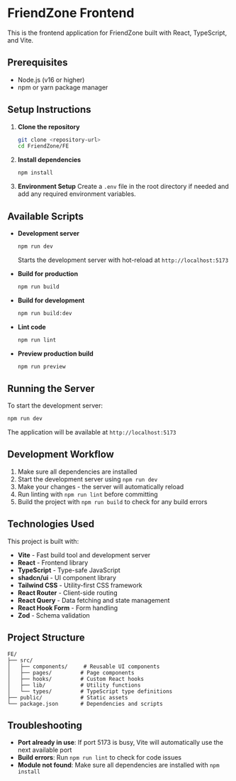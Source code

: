 # FriendZone Frontend

This is the frontend application for FriendZone built with React, TypeScript, and Vite.

## Prerequisites

- Node.js (v16 or higher)
- npm or yarn package manager

## Setup Instructions

1. **Clone the repository**
   ```sh
   git clone <repository-url>
   cd FriendZone/FE
   ```

2. **Install dependencies**
   ```sh
   npm install
   ```

3. **Environment Setup**
   Create a `.env` file in the root directory if needed and add any required environment variables.

## Available Scripts

- **Development server**
  ```sh
  npm run dev
  ```
  Starts the development server with hot-reload at `http://localhost:5173`

- **Build for production**
  ```sh
  npm run build
  ```

- **Build for development**
  ```sh
  npm run build:dev
  ```

- **Lint code**
  ```sh
  npm run lint
  ```

- **Preview production build**
  ```sh
  npm run preview
  ```

## Running the Server

To start the development server:

```sh
npm run dev
```

The application will be available at `http://localhost:5173`

## Development Workflow

1. Make sure all dependencies are installed
2. Start the development server using `npm run dev`
3. Make your changes - the server will automatically reload
4. Run linting with `npm run lint` before committing
5. Build the project with `npm run build` to check for any build errors

## Technologies Used

This project is built with:

- **Vite** - Fast build tool and development server
- **React** - Frontend library
- **TypeScript** - Type-safe JavaScript
- **shadcn/ui** - UI component library
- **Tailwind CSS** - Utility-first CSS framework
- **React Router** - Client-side routing
- **React Query** - Data fetching and state management
- **React Hook Form** - Form handling
- **Zod** - Schema validation

## Project Structure

```
FE/
├── src/
│   ├── components/     # Reusable UI components
│   ├── pages/         # Page components
│   ├── hooks/         # Custom React hooks
│   ├── lib/           # Utility functions
│   └── types/         # TypeScript type definitions
├── public/            # Static assets
└── package.json       # Dependencies and scripts
```

## Troubleshooting

- **Port already in use**: If port 5173 is busy, Vite will automatically use the next available port
- **Build errors**: Run `npm run lint` to check for code issues
- **Module not found**: Make sure all dependencies are installed with `npm install`
